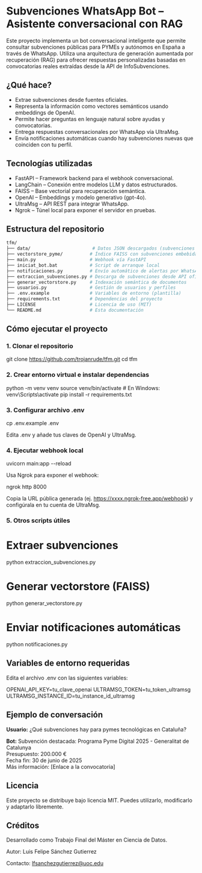 # Subvenciones WhatsApp Bot – Asistente conversacional con RAG

Este proyecto implementa un bot conversacional inteligente que permite consultar subvenciones públicas para PYMEs y autónomos en España a través de WhatsApp. Utiliza una arquitectura de generación aumentada por recuperación (RAG) para ofrecer respuestas personalizadas basadas en convocatorias reales extraídas desde la API de InfoSubvenciones.

## ¿Qué hace?

- Extrae subvenciones desde fuentes oficiales.
- Representa la información como vectores semánticos usando embeddings de OpenAI.
- Permite hacer preguntas en lenguaje natural sobre ayudas y convocatorias.
- Entrega respuestas conversacionales por WhatsApp vía UltraMsg.
- Envía notificaciones automáticas cuando hay subvenciones nuevas que coinciden con tu perfil.

## Tecnologías utilizadas

- FastAPI – Framework backend para el webhook conversacional.
- LangChain – Conexión entre modelos LLM y datos estructurados.
- FAISS – Base vectorial para recuperación semántica.
- OpenAI – Embeddings y modelo generativo (gpt-4o).
- UltraMsg – API REST para integrar WhatsApp.
- Ngrok – Túnel local para exponer el servidor en pruebas.

## Estructura del repositorio
```bash
tfm/
├── data/                       # Datos JSON descargados (subvenciones y usuarios anonimizados)
├── vectorstore_pyme/          # Índice FAISS con subvenciones embebidas
├── main.py                    # Webhook vía FastAPI
├── iniciat_bot.bat            # Script de arranque local
├── notificaciones.py          # Envío automático de alertas por WhatsApp
├── extraccion_subvenciones.py # Descarga de subvenciones desde API oficial
├── generar_vectorstore.py     # Indexación semántica de documentos
├── usuarios.py                # Gestión de usuarios y perfiles
├── .env.example               # Variables de entorno (plantilla)
├── requirements.txt           # Dependencias del proyecto
├── LICENSE                    # Licencia de uso (MIT)
└── README.md                  # Esta documentación

```

## Cómo ejecutar el proyecto

### 1. Clonar el repositorio

git clone https://github.com/trojanrude/tfm.git
cd tfm

### 2. Crear entorno virtual e instalar dependencias

python -m venv venv
source venv/bin/activate  # En Windows: venv\Scripts\activate
pip install -r requirements.txt

### 3. Configurar archivo .env

cp .env.example .env

Edita .env y añade tus claves de OpenAI y UltraMsg.

### 4. Ejecutar webhook local

uvicorn main:app --reload

Usa Ngrok para exponer el webhook:

ngrok http 8000

Copia la URL pública generada (ej. https://xxxx.ngrok-free.app/webhook) y configúrala en tu cuenta de UltraMsg.

### 5. Otros scripts útiles

# Extraer subvenciones
python extraccion_subvenciones.py

# Generar vectorstore (FAISS)
python generar_vectorstore.py

# Enviar notificaciones automáticas
python notificaciones.py

## Variables de entorno requeridas

Edita el archivo .env con las siguientes variables:

OPENAI_API_KEY=tu_clave_openai
ULTRAMSG_TOKEN=tu_token_ultramsg
ULTRAMSG_INSTANCE_ID=tu_instance_id_ultramsg

## Ejemplo de conversación

**Usuario:** ¿Qué subvenciones hay para pymes tecnológicas en Cataluña?

**Bot:** Subvención destacada: Programa Pyme Digital 2025 - Generalitat de Catalunya  
Presupuesto: 200.000 €  
Fecha fin: 30 de junio de 2025  
Más información: [Enlace a la convocatoria]

## Licencia

Este proyecto se distribuye bajo licencia MIT. Puedes utilizarlo, modificarlo y adaptarlo libremente.

## Créditos

Desarrollado como Trabajo Final del Máster en Ciencia de Datos.

Autor: Luis Felipe Sánchez Gutierrez

Contacto: lfsanchezgutierrez@uoc.edu
